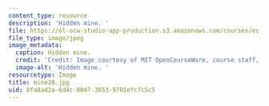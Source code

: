 ```yaml
---
content_type: resource
description: 'Hidden mine. '
file: https://ol-ocw-studio-app-production.s3.amazonaws.com/courses/ec-s06-design-for-demining-spring-2007/0fa8ad2a6d4c004736539701efc7c5c5_mine20.jpg
file_type: image/jpeg
image_metadata:
  caption: Hidden mine.
  credit: 'Credit: Image courtesy of MIT OpenCourseWare, course staff, and students.'
  image-alt: 'Hidden mine. '
resourcetype: Image
title: mine20.jpg
uid: 0fa8ad2a-6d4c-0047-3653-9701efc7c5c5
---
```

